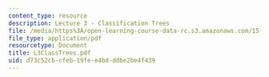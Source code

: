 ```yaml
---
content_type: resource
description: Lecture 3 - Classification Trees
file: /media/https%3A/open-learning-course-data-rc.s3.amazonaws.com/15-062-data-mining-spring-2003/d73c52cbcfeb19fee4bdddbe2be4f439_L3ClassTrees.pdf
file_type: application/pdf
resourcetype: Document
title: L3ClassTrees.pdf
uid: d73c52cb-cfeb-19fe-e4bd-ddbe2be4f439
---
```

